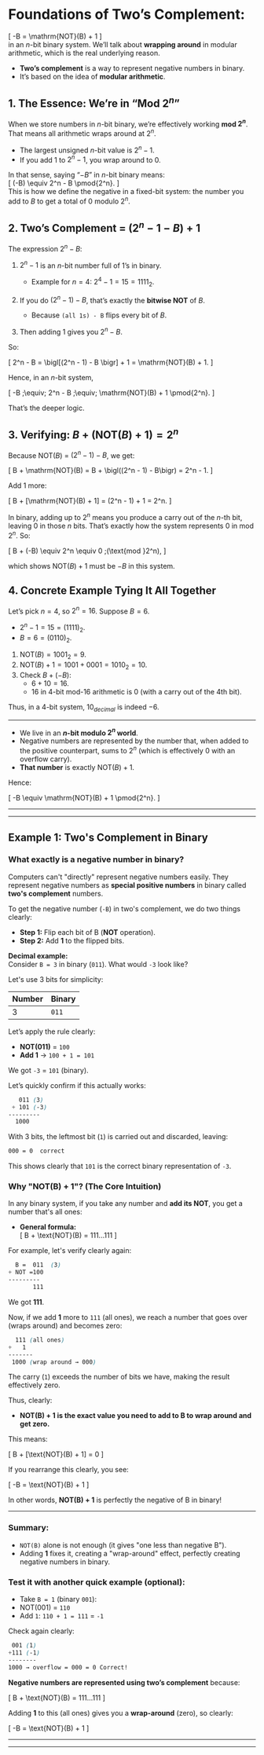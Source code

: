 # Foundations of Two’s Complement:
\[
-B = \mathrm{NOT}(B) + 1
\]  
in an $n$-bit binary system. We’ll talk about **wrapping around** in modular arithmetic, which is the real underlying reason.

- **Two’s complement** is a way to represent negative numbers in binary.
- It’s based on the idea of **modular arithmetic**.

## 1. The Essence: We’re in “Mod $2^n$”

When we store numbers in $n$-bit binary, we’re effectively working **mod $2^n$**. That means all arithmetic wraps around at $2^n$.  

- The largest unsigned $n$-bit value is $2^n - 1$.  
- If you add 1 to $2^n - 1$, you wrap around to 0.

In that sense, saying “$-B$” in $n$-bit binary means:  
\[
(-B) \equiv 2^n - B \pmod{2^n}.
\]  
This is how we define the negative in a fixed-bit system: the number you add to $B$ to get a total of 0 modulo $2^n$.


## 2. Two’s Complement = $\bigl(2^n - 1 - B\bigr) + 1$

The expression $2^n - B$:

1. $2^n - 1$ is an $n$-bit number full of 1’s in binary.  
   - Example for $n=4$: $2^4 - 1 = 15 = 1111_2$.

2. If you do $(2^n - 1) - B$, that’s exactly the **bitwise NOT** of $B$.  
   - Because `(all 1s) - B` flips every bit of $B$.  

3. Then adding 1 gives you $2^n - B$.

So:

\[
2^n - B = \bigl[(2^n - 1) - B \bigr] + 1 = \mathrm{NOT}(B) + 1.
\]

Hence, in an $n$-bit system,

\[
-B \;\equiv\; 2^n - B \;\equiv\; \mathrm{NOT}(B) + 1 \pmod{2^n}.
\]

That’s the deeper logic.

## 3. Verifying: $B + \bigl(\mathrm{NOT}(B) + 1\bigr) = 2^n$

Because $\mathrm{NOT}(B)$ = $(2^n - 1) - B$, we get:

\[
B + \mathrm{NOT}(B) = B + \bigl((2^n - 1) - B\bigr) = 2^n - 1.
\]

Add 1 more:

\[
B + [\mathrm{NOT}(B) + 1] = (2^n - 1) + 1 = 2^n.
\]

In binary, adding up to $2^n$ means you produce a carry out of the $n$-th bit, leaving 0 in those $n$ bits. That’s exactly how the system represents 0 in mod $2^n$. So:

\[
B + (-B) \equiv 2^n \equiv 0 \;(\text{mod }2^n),
\]

which shows $\mathrm{NOT}(B) + 1$ must be $-B$ in this system.

## 4. Concrete Example Tying It All Together

Let’s pick $n=4$, so $2^n = 16$. Suppose $B=6$.  
- $2^n - 1 = 15 = (1111)_2$.  
- $B=6=(0110)_2$.  

1) $\mathrm{NOT}(B) = 1001_2 = 9$.  
2) $\mathrm{NOT}(B) + 1 = 1001 + 0001 = 1010_2 = 10$.  
3) Check $B + (-B)$:  
   - $6 + 10 = 16$.  
   - $16$ in 4-bit mod-16 arithmetic is 0 (with a carry out of the 4th bit).

Thus, in a 4-bit system, $10_{decimal}$ is indeed $-6$.

---
- We live in an **$n$-bit modulo $2^n$ world**.  
- Negative numbers are represented by the number that, when added to the positive counterpart, sums to $2^n$ (which is effectively 0 with an overflow carry).  
- **That number** is exactly $\mathrm{NOT}(B) + 1$.  

Hence:

\[
-B \equiv \mathrm{NOT}(B) + 1 \pmod{2^n}.
\]

---
---

## Example 1: Two's Complement in Binary
### **What exactly is a negative number in binary?**

Computers can't "directly" represent negative numbers easily. They represent negative numbers as **special positive numbers** in binary called **two's complement** numbers.

To get the negative number (`-B`) in two's complement, we do two things clearly:

- **Step 1:** Flip each bit of B (**NOT** operation).
- **Step 2:** Add **1** to the flipped bits.


**Decimal example:**  
Consider `B = 3` in binary (`011`). What would `-3` look like?

Let's use 3 bits for simplicity:

| Number | Binary |
|--------|--------|
| 3      | `011`  |

Let’s apply the rule clearly:

- **NOT(011)** = `100`
- **Add 1** → `100 + 1 = 101`

We got `-3` = `101` (binary).

Let’s quickly confirm if this actually works:

```css
   011 (3)
 + 101 (-3)
---------
  1000 
```

With 3 bits, the leftmost bit (`1`) is carried out and discarded, leaving:

```css
000 = 0  correct
```

This shows clearly that `101` is the correct binary representation of `-3`.


### **Why "NOT(B) + 1"? (The Core Intuition)**

In any binary system, if you take any number and **add its NOT**, you get a number that's all ones:

- **General formula:**  
\[
B + \text{NOT}(B) = 111...111
\]

For example, let's verify clearly again:

```css
  B =  011  (3)
+ NOT =100
---------
       111
```

We got **111**.

Now, if we add **1** more to `111` (all ones), we reach a number that goes over (wraps around) and becomes zero:

```css
  111 (all ones)
+   1
-------
 1000 (wrap around → 000)
```

The carry (`1`) exceeds the number of bits we have, making the result effectively zero. 

Thus, clearly:

- **NOT(B) + 1 is the exact value you need to add to B to wrap around and get zero.** 

This means:

\[
B + [\text{NOT}(B) + 1] = 0
\]

If you rearrange this clearly, you see:

\[
-B = \text{NOT}(B) + 1
\]

In other words, **NOT(B) + 1** is perfectly the negative of B in binary!

---

### **Summary:**  
- `NOT(B)` alone is not enough (it gives "one less than negative B").
- Adding **1** fixes it, creating a "wrap-around" effect, perfectly creating negative numbers in binary.


### **Test it with another quick example (optional)**:  
- Take `B = 1` (binary `001`):
- NOT(001) = `110`  
- Add `1`: `110 + 1 = 111` = `-1`

Check again clearly:
```css
 001 (1)
+111 (-1)
--------
1000 → overflow = 000 = 0 Correct!
```


**Negative numbers are represented using two’s complement** because:

\[
B + \text{NOT}(B) = 111...111
\]

Adding **1** to this (all ones) gives you a **wrap-around** (zero), so clearly:

\[
-B = \text{NOT}(B) + 1
\]

---
---